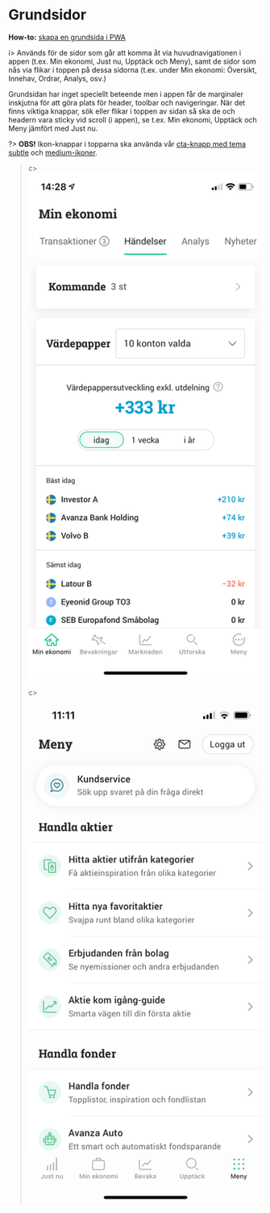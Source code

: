 # Grundsidor
**How-to:** [skapa en grundsida i PWA](https://wiki.avanza.se/pages/viewpage.action?pageId=66843705)

i> Används för de sidor som går att komma åt via huvudnavigationen i appen (t.ex. Min ekonomi, Just nu, Upptäck och Meny), samt de sidor som nås via flikar i toppen på dessa sidorna (t.ex. under Min ekonomi: Översikt, Innehav, Ordrar, Analys, osv.)

Grundsidan har inget speciellt beteende men i appen får de marginaler inskjutna för att göra plats för header, toolbar och navigeringar. När det finns viktiga knappar, sök eller flikar i toppen av sidan så ska de och headern vara sticky vid scroll (i appen), se t.ex. Min ekonomi, Upptäck och Meny jämfört med Just nu. 

?> **OBS!** Ikon-knappar i topparna ska använda vår [cta-knapp med tema subtle](/components/button) och [medium-ikoner](/components/icon). 

> c>![grundsida händelser](/docs/_media/page-types/grundsida_handelser.png )
>
> c>![grundsida meny](/docs/_media/page-types/grundsida_meny.png )

<!-- TODO: hur ska teamen resonera vid framtagning av sidor på desktop, när det kanske inte ska ut i appen i steg 1 (eller om teamet inte vet om det någonsin ska ut i appen) -->
